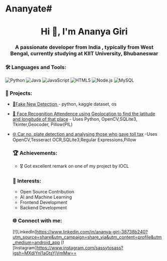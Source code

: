 # Ananyate#<h1 align="center">Hi 👋, I'm Ananya Giri</h1><h3 align="center">A passionate developer from India , typically from West Bengal, currently studying at KIIT University, Bhubaneswar</h3>


### 🛠️ Languages and Tools:

![Python](https://img.shields.io/badge/-Python-3776AB?logo=python&logoColor=white&style=flat)
![Java](https://img.shields.io/badge/-Java-007396?logo=java&logoColor=white&style=flat)
![JavaScript](https://img.shields.io/badge/-JavaScript-F7DF1E?logo=javascript&logoColor=black&style=flat)
![HTML5](https://img.shields.io/badge/-HTML5-E34F26?logo=html5&logoColor=white&style=flat)
![Node.js](https://img.shields.io/badge/-Node.js-339933?logo=nodedotjs&logoColor=white&style=flat)
![MySQL](https://img.shields.io/badge/-MySQL-4479A1?logo=mysql&logoColor=white&style=flat)

### 🚀 Projects:
- [🧠Fake New Detection ](https://github.com/Ananya-te/fakenews.git) - python, kaggle dataset, os
- [📸 Face Recognition Attendence using Geolocation to find the latitude and longitude of that place](https://github.com/Ananya-te/FaceAttendence-using-geolocation-measuring-latitude-and-longitude.git) - Uses Python, OpenCV,SQLite3, Tkinter,Geocoder, Pillow(PIL)
- [🌐 Car no. plate detection and analysing those who gave toll tax](https://github.com/Ananya-te/Car-no.-plate-detection-and-marking-those-who-gave-the-toll-tax-in-DB.git) -Uses OpenCV,Tesseract OCR,SQLite3,Regular Expressions,Pillow

  ### 🏆 Achievements:
  - 🎖️ Got excellent remark on one of my project by IOCL

  ### 🎯 Interests:
  - Open Source Contribution
  - AI and Machine Learning
  - Frontend Development
  - Backend Development



  ### 🌐 Connect with me:
  [![LinkedIn]https://www.linkedin.com/in/ananya-giri-38738b240?utm_source=share&utm_campaign=share_via&utm_content=profile&utm_medium=android_app
  [![Instagram]https://www.instagram.com/sassytosass?igsh=MXdiYnl1aGtsYjVmMw==

  
      
